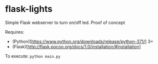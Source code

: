 # flask-lights
Simple Flask webserver to turn on/off led. Proof of concept

Requires:
- (Python)[https://www.python.org/downloads/release/python-371/] 3+
- (Flask)[http://flask.pocoo.org/docs/1.0/installation/#installation]


To execute:
`python main.py`




